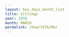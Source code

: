 ```yaml
---
layout: hoa_days_month_list
title: Sittings
year: 1976
month: MARCH
permalink: /hoa/1976/Mar
---
```

